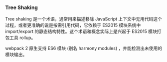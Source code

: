 ### Tree Shaking

Tree shaking 是一个术语，通常用来描述移除 JavaScript 上下文中无用代码这个过程，或者更准确的说是按需引用代码，它依赖于 ES2015 模块系统中 import/export 的静态结构特性。这个术语和概念实际上是兴起于 ES2015 模块打包工具 rollup。

webpack 2 原生支持 ES6 模块 (别名 harmony modules) ，并能检测出未使用的模块输出。

